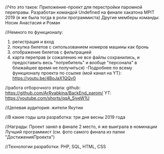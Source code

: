 //Что это такое:
Приложение-проект для перестройки паромной переправы.
Разработан командой Undefined на финале хакатона MPIT 2019 (я же была тогда в роли программиста) 
Другие мемберы команды: Носик Анастасия и Роман

//Немного по функционалу: 
1) регистрация и вход
2) покупка билетов с сипользованием номеров машины как бронь
3) отображение билетов с фильтрацией
4) карта переправ
(к сожалению не все файлы сохранились, и предоставить весь "потребитель" и вообще "персонала" в ближайшее время не получиться)
-Подробнее по всему функционалу проекта по ссылке (мой канал на YT): https://youtu.be/4BoJaX1QQv0

//работа отборочного этапа:
github: https://github.com/ArRyabkina/BackEnd_parom/
YT: https://youtube.com/shorts/qqA_5iyeW1U

//Целевая аудитория:
жители Якутии

//В какие годы шла разработка:
три дня весны 2019 года

//Награды:
Проект занял в финале 2 место, я же выиграла в номинации Лучший программист
(см. фото самого финала из папки "ДостиженияПроекта")

//Технологии разработки:
PHP, SQL, HTML, CSS
